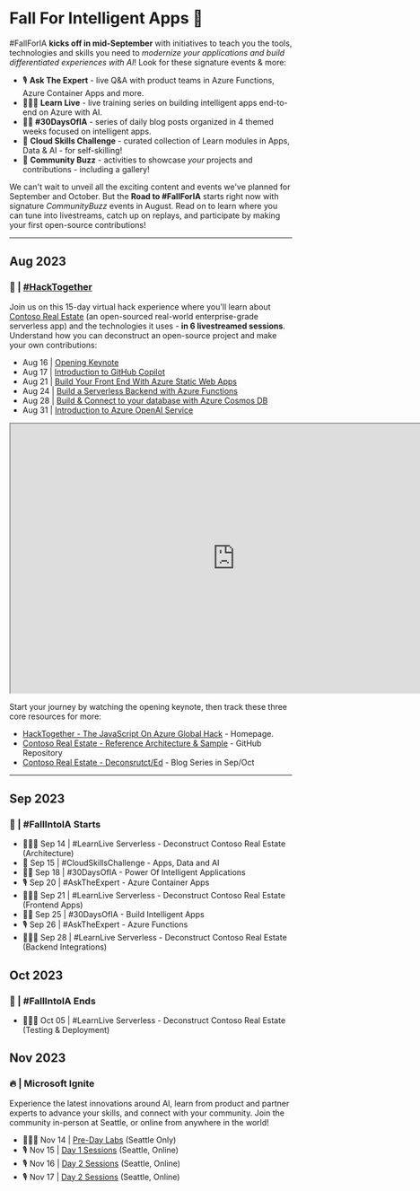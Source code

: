 # Fall For Intelligent Apps 🤖

#FallForIA **kicks off in mid-September** with initiatives to teach you the tools, technologies and skills you need to _modernize your applications and build differentiated experiences with AI_! Look for these signature events & more:

 * 🎙 **Ask The Expert** - live Q&A with product teams in Azure Functions, Azure Container Apps and more.
 * 👩🏽‍💻 **Learn Live** - live training series on building intelligent apps end-to-end on Azure with AI.
 * ✍🏽 **#30DaysOfIA** - series of daily blog posts organized in 4 themed weeks focused on intelligent apps.
 * 🎯 **Cloud Skills Challenge** - curated collection of Learn modules in Apps, Data & AI - for self-skilling!
 * 🐝 **Community Buzz** - activities to showcase _your_ projects and contributions - including a gallery!

We can't wait to unveil all the exciting content and events we've planned for September and October. But the **Road to #FallForIA** starts right now with signature _CommunityBuzz_ events in August. Read on to learn where you can tune into livestreams, catch up on replays, and participate by making your first open-source contributions!

---

## Aug 2023

### 🐝 | [#HackTogether](https://aka.ms/contoso-real-estate/hacktogether) 

Join us on this 15-day virtual hack experience where you'll learn about [Contoso Real Estate](https://aka.ms/contoso-real-estate/github) (an open-sourced real-world enterprise-grade serverless app) and the technologies it uses - **in 6 livestreamed sessions**. Understand how you can deconstruct an open-source project and make your own contributions:
 - Aug 16 | [Opening Keynote](https://developer.microsoft.com/reactor/events/20275/?wt.mc_id=javascript-99907-ninarasi)
 - Aug 17 | [Introduction to GitHub Copilot](https://developer.microsoft.com/reactor/events/20321/?wt.mc_id=javascript-99907-ninarasi)
 - Aug 21 | [Build Your Front End With Azure Static Web Apps](https://developer.microsoft.com/reactor/events/20276/?wt.mc_id=javascript-99907-ninarasi)
 - Aug 24 | [Build a Serverless Backend with Azure Functions](https://developer.microsoft.com/reactor/events/20277/?wt.mc_id=javascript-99907-ninarasi)
 - Aug 28 | [Build & Connect to your database with Azure Cosmos DB](https://developer.microsoft.com/reactor/events/20278/?wt.mc_id=javascript-99907-ninarasi)
 - Aug 31 | [Introduction to Azure OpenAI Service](https://developer.microsoft.com/reactor/events/20322/?wt.mc_id=javascript-99907-ninarasi)

<iframe width="800" height="480" src="https://www.youtube.com/embed/908DhvF6HZk" title="Hack Together Launch – Opening Keynote" allowfullscreen></iframe>

Start your journey by watching the opening keynote, then track these three core resources for more:
* [HackTogether - The JavaScript On Azure Global Hack](https://learn.microsoft.com/training/student-hub/hack-together?wt.mc_id=javascript-99907-ninarasi ) -  Homepage.
* [Contoso Real Estate - Reference Architecture & Sample](https://aka.ms/contoso-real-estate/github) - GitHub Repository
* [Contoso Real Estate - Deconsrutct/Ed](https://dev.to/nitya/series/24216) - Blog Series in Sep/Oct

---

## Sep 2023
### 🤖 | #FallIntoIA Starts
- 👩🏽‍💻 Sep 14 | #LearnLive Serverless - Deconstruct Contoso Real Estate (Architecture)
- 🎯 Sep 15 | #CloudSkillsChallenge - Apps, Data and AI
- ✍🏽 Sep 18 | #30DaysOfIA - Power Of Intelligent Applications 
- 🎙 Sep 20 | #AskTheExpert - Azure Container Apps
- 👩🏽‍💻 Sep 21 | #LearnLive Serverless - Deconstruct Contoso Real Estate (Frontend Apps)
- ✍🏽 Sep 25 | #30DaysOfIA - Build Intelligent Apps
- 🎙 Sep 26 | #AskTheExpert - Azure Functions
- 👩🏽‍💻 Sep 28 | #LearnLive Serverless - Deconstruct Contoso Real Estate (Backend Integrations)

## Oct 2023
### 🤖 | #FallIntoIA Ends
- 👩🏽‍💻 Oct 05 | #LearnLive Serverless - Deconstruct Contoso Real Estate (Testing & Deployment)

## Nov 2023
### 🔥 | Microsoft Ignite 

Experience the latest innovations around AI, learn from product and partner experts to advance your skills, and connect with your community. Join the community in-person at Seattle, or online from anywhere in the world!
 - 👩🏽‍💻 Nov 14 | [Pre-Day Labs](https://ignite.microsoft.com/en-US/home) (Seattle Only)
 - 🎙 Nov 15 | [Day 1 Sessions](https://ignite.microsoft.com/en-US/home)  (Seattle, Online)
 - 🎙 Nov 16 | [Day 2 Sessions](https://ignite.microsoft.com/en-US/home)  (Seattle, Online)
 - 🎙 Nov 17 | [Day 2 Sessions](https://ignite.microsoft.com/en-US/home)  (Seattle, Online)
